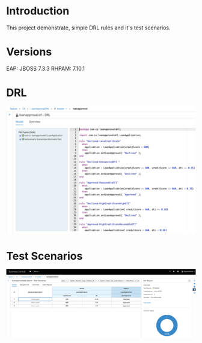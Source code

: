 Introduction
=============
This project demonstrate, simple DRL rules and it's test scenarios.

Versions
========
EAP: JBOSS 7.3.3
RHPAM: 7.10.1

DRL
===
![DRL](images/test_scenarios.png)


Test Scenarios
==============
![Scenarios](images/drl.png)
